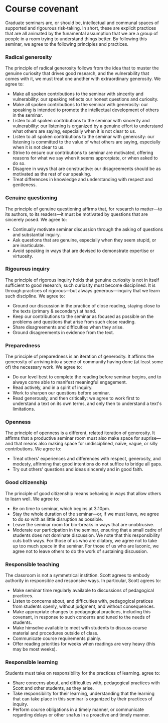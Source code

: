 # Course covenant

Graduate seminars are, or should be, intellectual and communal spaces of supported and rigourous risk-taking. In short, these are explicit practices that are all animated by the funamental assumption that we are a group of people in a room trying to understand things better. By following this seminar, we agree to the following principles and practices.

### Radical generosity
The principle of radical generosity follows from the idea that to muster the genuine curiosity that drives good research, and the vulnerability that comes with it, we must treat one another with extraordinary generosity. We agree to:
* Make all spoken contributions to the seminar with sincerity and vulnerability: our speaking reflects our honest questions and curiosity.
* Make all spoken contributions to the seminar with generosity: our speaking is intended to promote the intellectual development of others in the seminar.
* Listen to all spoken contributions to the seminar with sincerity and vulnerability: our listening is organized by a genuine effort to understand what others are saying, especially when it is not clear to us.
* Listen to all spoken contributions to the seminar with generosity: our listening is committed to the value of what others are saying, especially when it is not clear to us.
* Strive to ensure our contributions to seminar are motivated, offering reasons for what we say when it seems approrpiate, or when asked to do so.
* Disagree in ways that are constructive: our disagreements should be as motivated as the rest of our speaking.
* Treat differences in knowledge and understanding with respect and gentleness.

### Genuine questioning
The principle of genuine questioning affirms that, for research to matter—to its authors, to its readers—it must be motivated by questions that are sincerely posed. We agree to:
* Continually motivate seminar discussion through the asking of questions and substantial inquiry.
* Ask questions that are genuine, especially when they seem stupid, or are inarticulate.
* Avoid speaking in ways that are devised to demonstrate expertise or virtuosity.

### Rigourous inquiry
The principle of rigorous inquiry holds that genuine curiosity is not in itself sufficient to good research; such curiosity must become disciplined. It is through practices of rigorous—but always generous—inquiry that we learn such discipline. We agree to:
* Ground our discussion in the practice of close reading, staying close to the texts (primary & secondary) at hand.
* Keep our contributions to the seminar as focused as possible on the problems and questions that arise from such close reading.
* Share disagreements and difficulties when they arise.
* Ground disagreements in evidence from the text.

### Preparedness
The principle of preparedness is an iteration of generosity. It affirms the generosity of arriving into a scene of community having done (at least some of) the necessary work. We agree to:
* Do our level best to complete the reading before seminar begins, and to always come able to manifest meaningful engagement.
* Read actively, and in a spirit of inquiry.
* Work to sharpen our questions before seminar.
* Read generously, and then critically: we agree to work first to understand a text on its own terms, and only then to understand a text's limitations.

### Openness
The principle of openness is a different, related iteration of generosity. It affirms that a productive seminar room must also make space for suprise—and that means also making space for undisciplined, naïve, vague, or silly contributions. We agree to:
* Treat others' experiences and differences with respect, generosity, and modesty, affirming that good intentions do not suffice to bridge all gaps.
* Try out others' questions and ideas sincerely and in good faith.

### Good citizenship
The principle of good citizenship means behaving in ways that allow others to learn well. We agree to:
* Be on time to seminar, which begins at 3:10pm.
* Stay the whole duration of the seminar—or, if we must leave, we agree to do so with as little disruption as possible.
* Leave the seminar room for bio-breaks in ways that are unobtrusive.
* Moderate our participation in the seminar, ensuring that a small cadre of students does not dominate discussion. We note that this responsibility cuts both ways. For those of us who are dilatory, we agree not to take up too much space in the seminar. For those of us who are laconic, we agree not to leave others to do the work of sustaining discussion.

### Responsible teaching
The classroom is not a symmetrical instittion. Scott agrees to embody authority in responsible and responsive ways. In particular, Scott agrees to:
* Make seminar time regularly available to discussions of pedagogical practices.
* Listen to concerns about, and difficulties with, pedagogical pratices from students openly, without judgment, and without consequences.
* Make appropriate changes to pedagogical practices, including this covenant, in response to such concerns and tuned to the needs of students.
* Make himselve available to meet with students to discuss course material and procedures outside of class.
* Communicate course requirements plainly.
* Offer reading priorities for weeks when readings are very heavy (this may be most weeks).

### Responsible learning
Students must take on responsibility for the practices of learning. agree to:
* Share concerns about, and difficulties with, pedagogical practices with Scott and other students, as they arise.
* Take responsibility for their learning, understanding that the learning that can take place in this seminar is organized by their practices of inquiry.
* Perform course obligations in a timely manner, or communicate regarding delays or other snafus in a proactive and timely manner.
